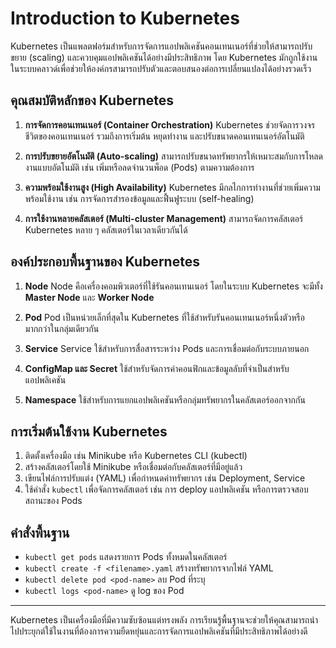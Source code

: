 # Introduction to Kubernetes

Kubernetes เป็นแพลตฟอร์มสำหรับการจัดการแอปพลิเคชันคอนเทนเนอร์ที่ช่วยให้สามารถปรับขยาย (scaling) และควบคุมแอปพลิเคชันได้อย่างมีประสิทธิภาพ โดย Kubernetes มักถูกใช้งานในระบบคลาวด์เพื่อช่วยให้องค์กรสามารถปรับตัวและตอบสนองต่อการเปลี่ยนแปลงได้อย่างรวดเร็ว

## คุณสมบัติหลักของ Kubernetes

1. **การจัดการคอนเทนเนอร์ (Container Orchestration)**
   Kubernetes ช่วยจัดการวงจรชีวิตของคอนเทนเนอร์ รวมถึงการเริ่มต้น หยุดทำงาน และปรับขนาดคอนเทนเนอร์อัตโนมัติ

2. **การปรับขยายอัตโนมัติ (Auto-scaling)**
   สามารถปรับขนาดทรัพยากรให้เหมาะสมกับการโหลดงานแบบอัตโนมัติ เช่น เพิ่มหรือลดจำนวนพ็อด (Pods) ตามความต้องการ

3. **ความพร้อมใช้งานสูง (High Availability)**
   Kubernetes มีกลไกการทำงานที่ช่วยเพิ่มความพร้อมใช้งาน เช่น การจัดการสำรองข้อมูลและฟื้นฟูระบบ (self-healing)

4. **การใช้งานหลายคลัสเตอร์ (Multi-cluster Management)**
   สามารถจัดการคลัสเตอร์ Kubernetes หลาย ๆ คลัสเตอร์ในเวลาเดียวกันได้

## องค์ประกอบพื้นฐานของ Kubernetes

1. **Node**
   Node คือเครื่องคอมพิวเตอร์ที่ใช้รันคอนเทนเนอร์ โดยในระบบ Kubernetes จะมีทั้ง **Master Node** และ **Worker Node**

2. **Pod**
   Pod เป็นหน่วยเล็กที่สุดใน Kubernetes ที่ใช้สำหรับรันคอนเทนเนอร์หนึ่งตัวหรือมากกว่าในกลุ่มเดียวกัน

3. **Service**
   Service ใช้สำหรับการสื่อสารระหว่าง Pods และการเชื่อมต่อกับระบบภายนอก

4. **ConfigMap และ Secret**
   ใช้สำหรับจัดการค่าคอนฟิกและข้อมูลลับที่จำเป็นสำหรับแอปพลิเคชัน

5. **Namespace**
   ใช้สำหรับการแยกแอปพลิเคชันหรือกลุ่มทรัพยากรในคลัสเตอร์ออกจากกัน

## การเริ่มต้นใช้งาน Kubernetes

1. ติดตั้งเครื่องมือ เช่น Minikube หรือ Kubernetes CLI (kubectl)
2. สร้างคลัสเตอร์โดยใช้ Minikube หรือเชื่อมต่อกับคลัสเตอร์ที่มีอยู่แล้ว
3. เขียนไฟล์การปรับแต่ง (YAML) เพื่อกำหนดค่าทรัพยากร เช่น Deployment, Service
4. ใช้คำสั่ง `kubectl` เพื่อจัดการคลัสเตอร์ เช่น การ deploy แอปพลิเคชัน หรือการตรวจสอบสถานะของ Pods

## คำสั่งพื้นฐาน

- `kubectl get pods` 
  แสดงรายการ Pods ทั้งหมดในคลัสเตอร์
- `kubectl create -f <filename>.yaml`
  สร้างทรัพยากรจากไฟล์ YAML
- `kubectl delete pod <pod-name>`
  ลบ Pod ที่ระบุ
- `kubectl logs <pod-name>`
  ดู log ของ Pod

---

Kubernetes เป็นเครื่องมือที่มีความซับซ้อนแต่ทรงพลัง การเรียนรู้พื้นฐานจะช่วยให้คุณสามารถนำไปประยุกต์ใช้ในงานที่ต้องการความยืดหยุ่นและการจัดการแอปพลิเคชันที่มีประสิทธิภาพได้อย่างดี
